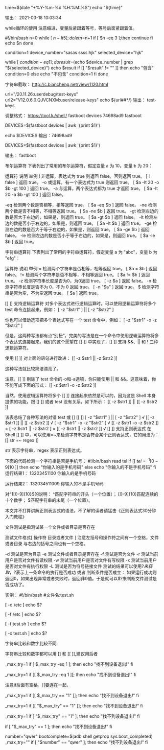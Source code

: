 time=$(date "+%Y-%m-%d  %H:%M:%S")
echo "${time}"

输出： 2021-03-18  10:03:34


while循环的使用 注意缩进，变量后紧跟着等号，等号后面紧跟着值。


#!/bin/bash
n=0
while [ $n -lt 5 ];do
      let  n=$n+1
   if [ $n -eq 3 ];then
       continue
    fi
    echo $n
done

condition=1
device_number="sasas ssss hjk"
selected_device="hjk"

while [ $condition -eq 1 ];do
   result=$(echo $device_number | grep "${selected_device}")
   echo  $result
   if [[ "$result" != "" ]]
   then
     echo "包含"
     condition=0
   else
    echo "不包含"
    condition=1
   fi
done

字符串截取：
http://c.biancheng.net/view/1120.html


url="/20.11.26:userdebug/test-keys"
url2="V12.0.6.0.QJVCNXM:user/release-keys"
echo ${url##*/} 
输出：
test-keys

调整格式： https://tool.lu/shell/
fastboot devices 
74698ad9	fastboot

DEVICES=$(fastboot devices | awk '{print $1}')

echo $DEVICES
输出：74698ad9

DEVICES=$(fastboot devices | awk '{print $1}')

输出： fastboot



布尔运算符
下表列出了常用的布尔运算符，假定变量 a 为 10，变量 b 为 20：

运算符	说明	举例
!	非运算，表达式为 true 则返回 false，否则返回 true。	[ ! false ] 返回 true。
-o	或运算，有一个表达式为 true 则返回 true。	[ $a -lt 20 -o $b -gt 100 ] 返回 true。
-a	与运算，两个表达式都为 true 才返回 true。	[ $a -lt 20 -a $b -gt 100 ] 返回 false。

-eq	检测两个数是否相等，相等返回 true。	[ $a -eq $b ] 返回 false。
-ne	检测两个数是否不相等，不相等返回 true。	[ $a -ne $b ] 返回 true。
-gt	检测左边的数是否大于右边的，如果是，则返回 true。	[ $a -gt $b ] 返回 false。
-lt	检测左边的数是否小于右边的，如果是，则返回 true。	[ $a -lt $b ] 返回 true。
-ge	检测左边的数是否大于等于右边的，如果是，则返回 true。	[ $a -ge $b ] 返回 false。
-le	检测左边的数是否小于等于右边的，如果是，则返回 true。	[ $a -le $b ] 返回 true。


字符串运算符
下表列出了常用的字符串运算符，假定变量 a 为 "abc"，变量 b 为 "efg"：

运算符	说明	举例
=	检测两个字符串是否相等，相等返回 true。	[ $a = $b ] 返回 false。
!=	检测两个字符串是否不相等，不相等返回 true。	[ $a != $b ] 返回 true。
-z	检测字符串长度是否为0，为0返回 true。	[ -z $a ] 返回 false。
-n	检测字符串长度是否不为 0，不为 0 返回 true。	[ -n "$a" ] 返回 true。
$	检测字符串是否为空，不为空返回 true。	[ $a ] 返回 true。


[[ ]] 支持逻辑运算符
对多个表达式进行逻辑运算时，可以使用逻辑运算符将多个 test 命令连接起来，例如：
[ -z "$str1" ] || [ -z "$str2" ]

你也可以借助选项把多个表达式写在一个 test 命令中，例如：
[ -z "$str1" -o -z "$str2" ]

但是，这两种写法都有点“别扭”，完美的写法是在一个命令中使用逻辑运算符将多个表达式连接起来。我们的这个愿望在 [[ ]] 中实现了，[[ ]]  支持 &&、|| 和 ! 三种逻辑运算符。

使用 [[ ]] 对上面的语句进行改进：
[[ -z $str1 || -z $str2 ]]

这种写法就比较简洁漂亮了。

注意，[[ ]] 剔除了 test 命令的-o和-a选项，你只能使用 || 和 &&。这意味着，你不能写成下面的形式：
[[ -z $str1 -o -z $str2 ]]

当然，使用逻辑运算符将多个 [[ ]] 连接起来依然是可以的，因为这是 Shell 本身提供的功能，跟 [[ ]] 或者 test 没有关系，如下所示：
[[ -z $str1 ]] || [[ -z $str2 ]]


该表总结了各种写法的对错
test 或 []	[[ ]]
[ -z "$str1" ] || [ -z "$str2" ]	√	[[ -z $str1 ]] || [[ -z $str2 ]]	√
[ -z "$str1" -o -z "$str2" ]	√	[[ -z $str1 -o -z $str2 ]]	×
[ -z $str1 || -z $str2 ]	×	[[ -z $str1 || -z $str2 ]]	√
[[ ]] 支持正则表达式
在 Shell [[ ]] 中，可以使用=~来检测字符串是否符合某个正则表达式，它的用法为：
[[ str =~ regex ]]

str 表示字符串，regex 表示正则表达式。

下面的代码检测一个字符串是否是手机号：
#!/bin/bash
read tel
if [[ $tel =~ ^1[0-9]{10}$ ]]
then
    echo "你输入的是手机号码"
else
    echo "你输入的不是手机号码"
fi
运行结果1：
13203451100
你输入的是手机号码

运行结果2：
132034511009
你输入的不是手机号码

对^1[0-9]{10}$的说明：
^匹配字符串的开头（一个位置）；
[0-9]{10}匹配连续的十个数字；
$匹配字符串的末尾（一个位置）。

本文并不打算讲解正则表达式的语法，不了解的读者请猛击《正则表达式30分钟入门教程》


文件测试是指测试某一个文件或者目录是否存在

测试文件格式[ 操作符 目录或者文件 ]    注意左括号和操作符之间有一个空格，文件或者目录 与右边的括号之间也有一个空格。 

-d	测试是否为目录
-e	测试文件或者目录是否存在
-f	测试是否为文件
-r	测试当前用户是否对文件有读权限
-w	测试当前用户是否对文件有写权限
-x	测试当前用户是否对文件有执行权限
-L	测试是否为符号链接文件
测试的结果可以使用$?来获取，$?表示上一条命令的执行是否成功  或者  判断条件是否成立：   如果运行成功则返回0，如果出现异常或者失败时，返回非0值。于是就可以$?来判断文件测试是否成功了。

实例：
#!/bin/bash
#文件名:test.sh
 
[ -d /etc ]
echo $?
 
[ -f /etc ]
echo $?
 
[ -f test.sh ]
echo $?
 
[ -x test.sh ]
echo $?


字符串比较和数字比较不同

字符串比较和数字都可以用 [] 和 [[ ]],建议用后者

_max_try=1
if [ $_max_try -eq 1 ]; then
	echo "找不到设备退出!"
fi

_max_try=1
if [[ $_max_try -eq 1 ]]; then
	echo "找不到设备退出!"
fi

注意if后面有空格，[[要连在一起，

_max_try=1
if [[ $_max_try == "1" ]]; then
	echo "找不到设备退出!"
fi


_max_try=1
if [[ "$_max_try" == "1" ]]; then
	echo "找不到设备退出!"
fi

_max_try=1
if [ "$_max_try" == "1" ]; then
	echo "找不到设备退出!"
fi

if [ "$_max_try" == 1 ]; then
	echo "找不到设备退出!"
fi


number="qwer"
bootcomplete=$(adb shell getprop sys.boot_completed)
_max_try=""
if [ "$number" == "qwer" ]; then
	echo "找不到设备退出!"
fi




